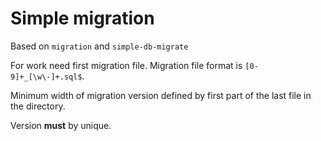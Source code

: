 Simple migration
================

Based on `migration` and `simple-db-migrate`

For work need first migration file. Migration file format is `[0-9]+_[\w\-]+.sql$`.

Minimum width of migration version defined by first part of the last file in the directory.

Version **must** by unique.

